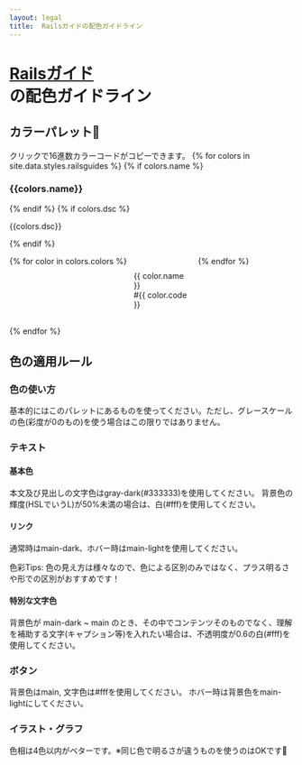```yaml
---
layout: legal
title:  Railsガイドの配色ガイドライン
---
```

<div class="text-center">
  <h1 id="top"><a href="#top"><a href="http://railstutorial.jp/">Railsガイド</a><br class="ignore-sp">の配色ガイドライン</a></h1>
</div>

## カラーパレット🎨
クリックで16進数カラーコードがコピーできます。
{% for colors in site.data.styles.railsguides %}
  {% if colors.name %}<h3>{{colors.name}}</h3>{% endif %}
  {% if colors.dsc %}<p>{{colors.dsc}}</p>{% endif %}
  <div class="colors">
    {% for color in colors.colors %}
      <div class="color">
        <div class="one-color" style="background-color: #{{ color.code }}" onclick="Copy('#{{color.code}}')"><p  style="{% if color.txt == 'white' %} color: #fff; {% endif %}">{{ color.name }}<br>#{{ color.code }}</p></div>
      </div>
    {% endfor %}
  </div>
{% endfor %}

## 色の適用ルール
### 色の使い方
基本的にはこのパレットにあるものを使ってください。ただし、グレースケールの色(彩度が0のもの)を使う場合はこの限りではありません。
### テキスト
#### 基本色
本文及び見出しの文字色はgray-dark(#333333)を使用してください。
背景色の輝度(HSLでいうL)が50%未満の場合は、白(#fff)を使用してください。

#### リンク
通常時はmain-dark、ホバー時はmain-lightを使用してください。

色彩Tips: 色の見え方は様々なので、色による区別のみではなく、プラス明るさや形での区別がおすすめです！

#### 特別な文字色
背景色が main-dark ~ main のとき、その中でコンテンツそのものでなく、理解を補助する文字(キャプション等)を入れたい場合は、不透明度が0.6の白(#fff)を使用してください。

### ボタン
背景色はmain, 文字色は#fffを使用してください。
ホバー時は背景色をmain-lightにしてください。

### イラスト・グラフ
色相は4色以内がベターです。※同じ色で明るさが違うものを使うのはOKです🙆‍

<style media="screen">
  .color {
    margin: 4px;
    width: calc(25% - 8px);
  }
  .one-color {
    height: 100px;
    cursor: pointer;
    border-radius: 4px;
    padding: 8px;
  }
  .colors {
    display: flex;
    flex-wrap: wrap;
  }
</style>
<div id='copy' style='color:#fff;opacity:0;'>
</div>
<script type="text/javascript">
  function Copy(color) {
    var div = document.getElementById('copy');
    div.innerHTML = '';
    var text = document.createTextNode(color);
    div.appendChild(text);
    window.getSelection().selectAllChildren(div);
    document.execCommand('copy');
  }
</script>
